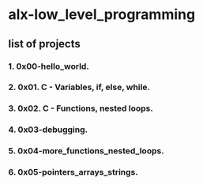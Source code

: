 # alx-low_level_programming
## list of projects
### 1. 0x00-hello_world.
### 2. 0x01. C - Variables, if, else, while.
### 3. 0x02. C - Functions, nested loops.
### 4. 0x03-debugging.
### 5. 0x04-more_functions_nested_loops.
### 6. 0x05-pointers_arrays_strings.
